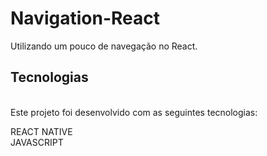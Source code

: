 # Navigation-React
Utilizando um pouco de navegação no React.
## Tecnologias
<br>
Este projeto foi desenvolvido com as seguintes tecnologias:


REACT NATIVE
<br>
JAVASCRIPT
